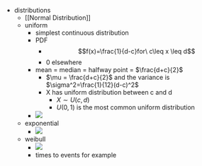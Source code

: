 - distributions
	- [[Normal Distribution]]
	- uniform
		- simplest continuous distribution
		- PDF
			- $$f(x)=\frac{1}{d-c}for\ c\leq x \leq d$$
			- 0 elsewhere
		- mean = median = halfway point = $\frac{d+c}{2}$
			- $\mu = \frac{d+c}{2}$ and the variance is $\sigma^2=\frac{1}{12}(d-c)^2$ 
			- X has uniform distribution between c and d
				- $X\sim U(c,d)$ 
				- $U(0,1)$ is the most common uniform distribution
		- ![](https://i.imgur.com/enmZ1Bm.png)
	- exponential
		- ![](https://i.imgur.com/cbL3DUq.png)
	- weibull
		- ![](https://i.imgur.com/4cKQfH5.png)
		- times to events for example